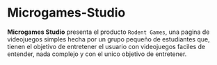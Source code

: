 # Microgames-Studio

**Microgames Studio** presenta el producto `Rodent Games`, una pagina de videojuegos simples hecha por un grupo pequeño de estudiantes que, tienen el objetivo de entretener el usuario con videojuegos faciles de entender, nada complejo y con el unico objetivo de entretener.
